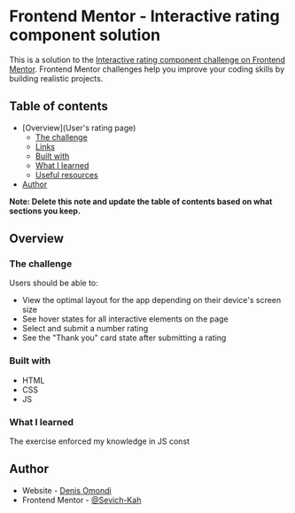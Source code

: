 # Frontend Mentor - Interactive rating component solution

This is a solution to the [Interactive rating component challenge on Frontend Mentor](https://www.frontendmentor.io/challenges/interactive-rating-component-koxpeBUmI). Frontend Mentor challenges help you improve your coding skills by building realistic projects. 

## Table of contents

- [Overview](User's rating page)
  - [The challenge]()
  - [Links]()
  - [Built with]()
  - [What I learned]()
  - [Useful resources]()
- [Author]()

**Note: Delete this note and update the table of contents based on what sections you keep.**

## Overview

### The challenge

Users should be able to:

- View the optimal layout for the app depending on their device's screen size
- See hover states for all interactive elements on the page
- Select and submit a number rating
- See the "Thank you" card state after submitting a rating




### Built with

- HTML
- CSS
- JS


### What I learned
The exercise enforced my knowledge in JS const




## Author

- Website - [Denis Omondi]()
- Frontend Mentor - [@Sevich-Kah]()
